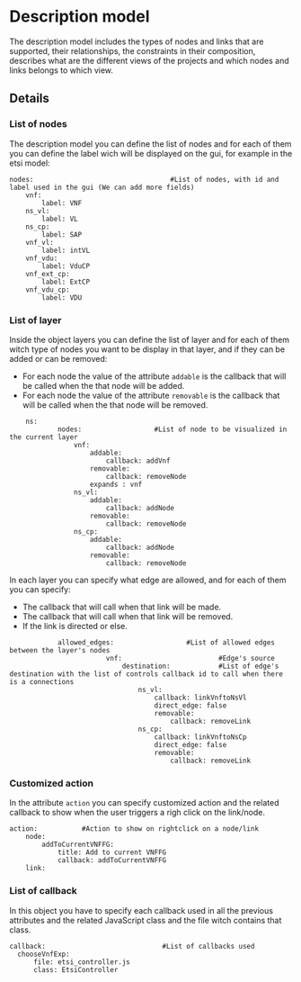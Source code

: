 # Description model
The description model includes the types of nodes and links that are supported, their relationships, the constraints in their composition, describes what are the different views of the projects and which nodes and links belongs to which view.

## Details
### List of nodes
The description model you can define the list of nodes and for each of them you can define the label wich will be displayed on the gui, for example in the etsi model:
```
nodes:                                  #List of nodes, with id and label used in the gui (We can add more fields)
    vnf:
        label: VNF
    ns_vl:
        label: VL
    ns_cp:
        label: SAP
    vnf_vl:
        label: intVL
    vnf_vdu:
        label: VduCP
    vnf_ext_cp:
        label: ExtCP
    vnf_vdu_cp:
        label: VDU
```
### List of layer
Inside the object layers you can define the list of layer and for each of them witch type of nodes you want to be display in that layer, and if they can be added or can be removed:
*   For each node the value of the attribute ```addable``` is the callback that will be called when the that node will be added.
*   For each node the value of the attribute ```removable``` is the callback that will be called when the that node will be removed.
```
    ns:
            nodes:                  #List of node to be visualized in the current layer
                vnf:
                    addable:
                        callback: addVnf
                    removable:
                        callback: removeNode
                    expands : vnf
                ns_vl:
                    addable:
                        callback: addNode
                    removable:
                        callback: removeNode
                ns_cp:
                    addable:
                        callback: addNode
                    removable:
                        callback: removeNode
```
In each layer you can specify what edge are allowed, and for each of them you can specify:
* The callback that will call when that link will be made.
* The callback that will call when that link will be removed.
* If the link is directed or else.
```
            allowed_edges:                  #List of allowed edges between the layer's nodes
                        vnf:                        #Edge's source
                            destination:            #List of edge's destination with the list of controls callback id to call when there is a connections
                                ns_vl:
                                    callback: linkVnftoNsVl
                                    direct_edge: false
                                    removable:
                                        callback: removeLink
                                ns_cp:
                                    callback: linkVnftoNsCp
                                    direct_edge: false
                                    removable:
                                        callback: removeLink
```
### Customized action
In the attribute ```action``` you can specify customized action and the related callback to show when the user triggers a righ click on the link/node.
```
action:           #Action to show on rightclick on a node/link
    node:
        addToCurrentVNFFG:
            title: Add to current VNFFG
            callback: addToCurrentVNFFG
    link:
```
### List of callback
In this object you have to specify each callback used in all the previous attributes and the related JavaScript class and the file witch contains that class.

```
callback:                             #List of callbacks used
  chooseVnfExp:
      file: etsi_controller.js
      class: EtsiController
```